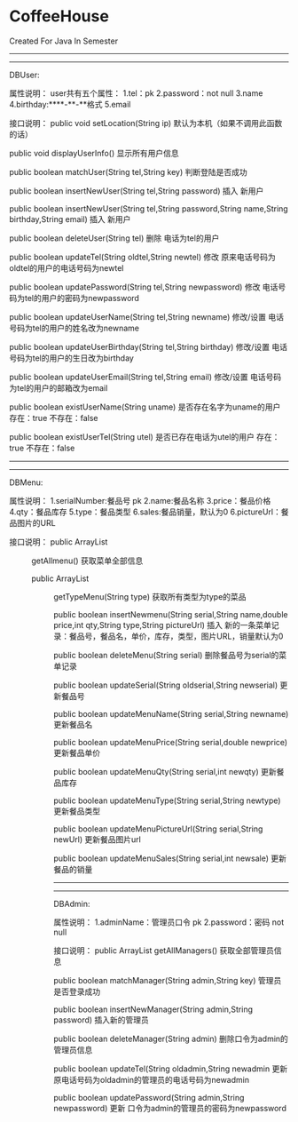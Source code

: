 # CoffeeHouse
Created For Java In Semester

*****************************************
*****************************************
DBUser:

属性说明：
user共有五个属性：
1.tel：pk
2.password：not null
3.name
4.birthday:****-**-**格式
5.email

接口说明：
public void setLocation(String ip)
默认为本机（如果不调用此函数的话）


public void displayUserInfo()
显示所有用户信息

public boolean matchUser(String tel,String key)
判断登陆是否成功

public boolean insertNewUser(String tel,String password)
插入 新用户

public boolean insertNewUser(String tel,String password,String name,String birthday,String email)
插入 新用户

public boolean deleteUser(String tel)
删除 电话为tel的用户

public boolean updateTel(String oldtel,String newtel)
修改 原来电话号码为oldtel的用户的电话号码为newtel

public boolean updatePassword(String tel,String newpassword)
修改 电话号码为tel的用户的密码为newpassword

public boolean updateUserName(String tel,String newname)
修改/设置 电话号码为tel的用户的姓名改为newname

public boolean updateUserBirthday(String tel,String birthday)
修改/设置 电话号码为tel的用户的生日改为birthday

public boolean updateUserEmail(String tel,String email)
修改/设置 电话号码为tel的用户的邮箱改为email

public boolean existUserName(String uname)
是否存在名字为uname的用户 存在：true 不存在：false

public boolean existUserTel(String utel)
是否已存在电话为utel的用户 存在：true 不存在：false

****************************************************************
****************************************************************

DBMenu:

属性说明：
1.serialNumber:餐品号 pk
2.name:餐品名称
3.price：餐品价格
4.qty：餐品库存
5.type：餐品类型
6.sales:餐品销量，默认为0
6.pictureUrl：餐品图片的URL


接口说明：
public ArrayList<Menu> getAllmenu()
获取菜单全部信息

public ArrayList<Menu> getTypeMenu(String type)
获取所有类型为type的菜品

public boolean insertNewmenu(String serial,String name,double price,int qty,String type,String pictureUrl)
插入 新的一条菜单记录：餐品号，餐品名，单价，库存，类型，图片URL，销量默认为0

public boolean deleteMenu(String serial)
删除餐品号为serial的菜单记录

public boolean updateSerial(String oldserial,String newserial)
更新餐品号

public boolean updateMenuName(String serial,String newname)
更新餐品名

public boolean updateMenuPrice(String serial,double newprice)
更新餐品单价

public boolean updateMenuQty(String serial,int newqty)
更新餐品库存

public boolean updateMenuType(String serial,String newtype)
更新餐品类型

public boolean updateMenuPictureUrl(String serial,String newUrl)
更新餐品图片url

public boolean updateMenuSales(String serial,int newsale)
更新餐品的销量

****************************************************************
****************************************************************

DBAdmin:

属性说明：
1.adminName：管理员口令 pk
2.password：密码 not null

接口说明：
public ArrayList<Manager> getAllManagers()
获取全部管理员信息

public boolean matchManager(String admin,String key)
管理员是否登录成功

public boolean insertNewManager(String admin,String password)
插入新的管理员

public boolean deleteManager(String admin)
删除口令为admin的管理员信息

public boolean updateTel(String oldadmin,String newadmin
更新 原电话号码为oldadmin的管理员的电话号码为newadmin

public boolean updatePassword(String admin,String newpassword)
更新 口令为admin的管理员的密码为newpassword







